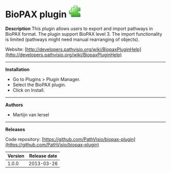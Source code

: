 # BioPAX plugin ![](/images/plugin.png)

**Description**
This plugin allows users to export and import pathways in BioPAX format. The plugin support BioPAX level 3. The import functionality is limited (pathways might need manual rearranging of objects).

Website: [http://developers.pathvisio.org/wiki/BiopaxPluginHelp](http://developers.pathvisio.org/wiki/BiopaxPluginHelp)

----

**Installation** 
* Go to Plugins > Plugin Manager. 
* Select the BioPAX plugin.
* Click on Install.

----

**Authors**
* Martijn van Iersel

---- 

**Releases**

Code repository: [https://github.com/PathVisio/biopax-plugin](https://github.com/PathVisio/biopax-plugin)

| Version | Release date |
| ------- |:------------:| 
| 1.0.0 | 2013-03-26 | 

